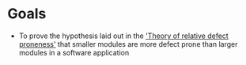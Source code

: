 
# Goals

- To prove the hypothesis laid out in the ['Theory of relative defect proneness'](http://link.springer.com.prox.lib.ncsu.edu/article/10.1007%2Fs10664-008-9080-x) that smaller modules are more defect prone than larger modules in a software application
